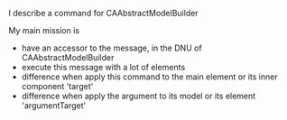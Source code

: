 I describe a command for CAAbstractModelBuilder

My main mission is

* have an accessor to the message, in the DNU of CAAbstractModelBuilder
* execute this message with a lot of elements
* difference when apply this command to the main element or its inner component 'target'
* difference when apply the argument to its model or its element 'argumentTarget'